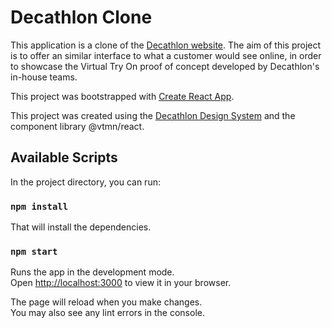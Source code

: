 # Decathlon Clone

This application is a clone of the [Decathlon website](www.decathlon.fr). The aim of this project is to offer an similar interface to what a customer would see online, in order to showcase the Virtual Try On proof of concept developed by Decathlon's in-house teams.

This project was bootstrapped with [Create React App](https://github.com/facebook/create-react-app).

This project was created using the [Decathlon Design System](https://decathlon.design/) and the component library @vtmn/react.

## Available Scripts

In the project directory, you can run:

### `npm install`

That will install the dependencies.

### `npm start`

Runs the app in the development mode.\
Open [http://localhost:3000](http://localhost:3000) to view it in your browser.

The page will reload when you make changes.\
You may also see any lint errors in the console.
